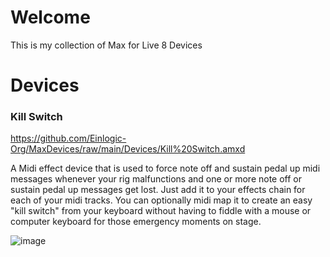 # Welcome
This is my collection of Max for Live 8 Devices

# Devices
### Kill Switch
https://github.com/Einlogic-Org/MaxDevices/raw/main/Devices/Kill%20Switch.amxd

A Midi effect device that is used to force note off and sustain pedal up midi messages whenever your rig malfunctions and one or more note off or sustain pedal up messages get lost.  Just add it to your effects chain for each of your midi tracks.  You can optionally midi map it to create an easy "kill switch" from your keyboard without having to fiddle with a mouse or computer keyboard for those emergency moments on stage.

![image](https://github.com/Einlogic-Org/MaxDevices/assets/11468797/b4fdc625-4746-49e9-a87e-148f10f76805)

